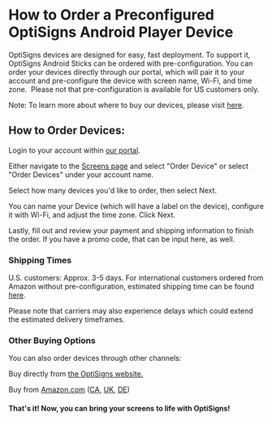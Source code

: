 # How to Order a Preconfigured OptiSigns Android Player Device

OptiSigns devices are designed for easy, fast deployment. To support it, OptiSigns Android Sticks can be ordered with pre-configuration. You can order your devices directly through our portal, which will pair it to your account and pre-configure the device with screen name, Wi-Fi, and time zone.  Please not that pre-configuration is available for US customers only.



Note: To learn more about where to buy our devices, please visit [here](https://support.optisigns.com/hc/en-us/articles/32129032857875). 




## How to Order Devices:



Login to your account within [our portal](https://app.optisigns.com/app/screenManagement).

Either navigate to the [Screens page](https://app.optisigns.com/app/screenManagement) and select "Order Device" or select "Order Devices" under your account name.

Select how many devices you'd like to order, then select Next.

You can name your Device (which will have a label on the device), configure it with Wi-Fi, and adjust the time zone. Click Next.

Lastly, fill out and review your payment and shipping information to finish the order. If you have a promo code, that can be input here, as well.




### Shipping Times


U.S. customers: Approx. 3-5 days.
For international customers ordered from Amazon without pre-configuration, estimated shipping time can be found [here](https://support.optisigns.com/hc/en-us/articles/32129032857875). 

Please note that carriers may also experience delays which could extend the estimated delivery timeframes.
 

### Other Buying Options

You can also order devices through other channels:

Buy directly from [the OptiSigns website.](https://shop.optisigns.com/products/optisigns-android-stick-player-2)

Buy from [Amazon.com](https://links.optisigns.com/optistick-amazon-us) ([CA](https://links.optisigns.com/optistick-amazon-ca), [UK](https://links.optisigns.com/optistick-amazon-uk), [DE](https://links.optisigns.com/optistick-amazon-de))



#### That's it! Now, you can bring your screens to life with OptiSigns!